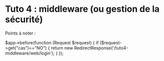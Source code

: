 Tuto 4 : middleware (ou gestion de la sécurité)
===============================================

Points à noter :

$app->before(function (Request $request) {
    if ($request->get("cas")=="NO") {
        return new RedirectResponse('/tuto4-middleware/web/login');
    }
});
